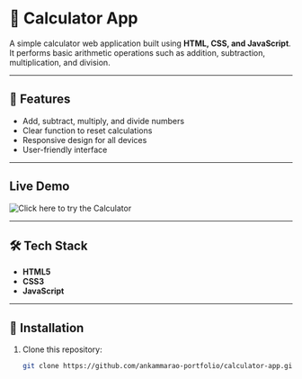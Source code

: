 # 🧮 Calculator App

A simple calculator web application built using **HTML, CSS, and JavaScript**.  
It performs basic arithmetic operations such as addition, subtraction, multiplication, and division.

---

## 🚀 Features
- Add, subtract, multiply, and divide numbers
- Clear function to reset calculations
- Responsive design for all devices
- User-friendly interface

---

## Live Demo
![Click here to try the Calculator](https://ankammarao-portfolio.github.io/calculator-app/)  

---

## 🛠️ Tech Stack
- **HTML5**
- **CSS3**
- **JavaScript**

---

## 📂 Installation
1. Clone this repository:
   ```bash
   git clone https://github.com/ankammarao-portfolio/calculator-app.git
